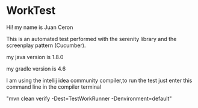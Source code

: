 # WorkTest
Hi! my name is Juan Ceron

This is an automated test performed with the serenity library and the screenplay pattern (Cucumber).

my java version is 1.8.0

my gradle version is 4.6

I am using the intellij idea community compiler,to run the test just enter this command line in the compiler terminal

"mvn clean verify -Dest=TestWorkRunner -Denvironment=default"
